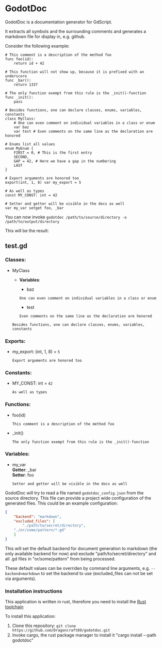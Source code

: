 # GodotDoc

GodotDoc is a documentation generator for GdScript.

It extracts all symbols and the surrounding comments and generates a markdown file for display in, e.g. github.

Consider the following example:  
```
# This comment is a description of the method foo
func foo(id):
	return id + 42

# This function will not show up, because it is prefixed with an underscore
func _bar():
	return 1337

# The only function exempt from this rule is the _init()-function
func _init():
	pass

# Besides functions, one can declare classes, enums, variables, constants
class MyClass:
	# One can even comment on individual variables in a class or enum
	var baz
	var test # Even comments on the same line as the declaration are honored

# Enums list all values
enum MyEnum {
	FIRST = 0, # This is the first entry
	SECOND,
	GAP = 42, # Here we have a gap in the numbering
	LAST
}

# Export arguments are honored too
export(int, 1, 8) var my_export = 5

# As well as types
const MY_CONST: int = 42

# Setter and getter will be visible in the docs as well
var my_var setget foo, _bar
```

You can now invoke `godotdoc /path/to/source/directory -o /path/to/output/directory`

This will be the result:

## test.gd

### Classes:  
* MyClass  
    * **Variables**:  
        * baz  
        ```
        One can even comment on individual variables in a class or enum
        ```

        * test  
        ```
        Even comments on the same line as the declaration are honored
        ```

  
  
  
    ```
    Besides functions, one can declare classes, enums, variables, constants
    ```

  
### Exports:  
* my\_export: (int, 1, 8) = `5`  
  
    ```
    Export arguments are honored too
    ```

  
### Constants:  
* MY\_CONST: int = `42`  
  
    ```
    As well as types
    ```

  
### Functions:  
* foo(id)  
  
    ```
    This comment is a description of the method foo
    ```

* \_init()  
  
    ```
    The only function exempt from this rule is the _init()-function
    ```

  
### Variables:  
* my\_var  
**Getter**: \_bar  
**Setter**: foo  
  
    ```
    Setter and getter will be visible in the docs as well
    ```


GodotDoc will try to read a file named `godotdoc_config.json` from the source directory.
This file can provide a project wide configuration of the generated files. This could be an example configuration:
```json
{
    "backend": "markdown",
    "excluded_files": [
        "./path/to/secret/directory",
	"./or/some/pattern/*.gd"
    ]
}
```

This will set the default backend for document generation to markdown (the only available backend for now) and exclude "path/to/secret/directory" and all .gd files in "or/some/pattern" from being processed.

These default values can be overriden by command line arguments, e.g. `--backend=markdown` to set the backend to use (excluded_files can not be set via arguments).

### Installation instructions
This application is written in rust, therefore you need to install the [Rust toolchain](https://rustup.rs)

To install this application:
1. Clone this repository: `git clone https://github.com/Dragoncraft89/godotdoc.git`
2. Invoke cargo, the rust package manager to install it "cargo install --path godotdoc"